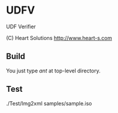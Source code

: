 UDFV
====

UDF Verifier

(C) Heart Solutions
http://www.heart-s.com

Build
----

You just type *ant* at top-level directory.


Test
----

./Test/Img2xml samples/sample.iso


